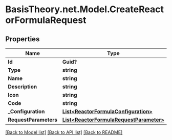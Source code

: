 # BasisTheory.net.Model.CreateReactorFormulaRequest

## Properties

Name | Type | Description | Notes
------------ | ------------- | ------------- | -------------
**Id** | **Guid?** |  | [optional] 
**Type** | **string** |  | 
**Name** | **string** |  | 
**Description** | **string** |  | [optional] 
**Icon** | **string** |  | [optional] 
**Code** | **string** |  | [optional] 
**_Configuration** | [**List&lt;ReactorFormulaConfiguration&gt;**](ReactorFormulaConfiguration.md) |  | [optional] 
**RequestParameters** | [**List&lt;ReactorFormulaRequestParameter&gt;**](ReactorFormulaRequestParameter.md) |  | [optional] 

[[Back to Model list]](../README.md#documentation-for-models) [[Back to API list]](../README.md#documentation-for-api-endpoints) [[Back to README]](../README.md)

